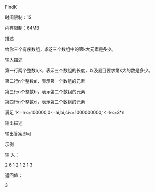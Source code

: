FindK



时间限制：1S

内存限制：64MB



描述

给你三个有序数组，求这三个数组中的第k大元素是多少。



输入描述

第一行两个整数n,k，表示三个数组的长度，以及题目要求第k大的数是多少。

第二行n个整数ai，表示第一个数组的元素

第三行n个整数bi，表示第二个数组的元素

第四行n个整数ci，表示第三个数组的元素



满足 1<=n<=100000,0<=ai,bi,ci<=1000000000,1<=k<=3*n



输出描述

输出答案即可



示例

输  入：

2 6 1 2 1 2 1 3

返回值：

3
